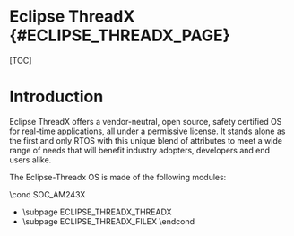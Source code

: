 # Eclipse ThreadX {#ECLIPSE_THREADX_PAGE}

[TOC]

# Introduction

Eclipse ThreadX offers a vendor-neutral, open source, safety certified OS for real-time applications, all under a permissive license. It stands alone as the first and only RTOS with this unique blend of attributes to meet a wide range of needs that will benefit industry adopters, developers and end users alike.

The Eclipse-Threadx OS is made of the following modules:

\cond SOC_AM243X
- \subpage ECLIPSE_THREADX_THREADX
- \subpage ECLIPSE_THREADX_FILEX
\endcond
